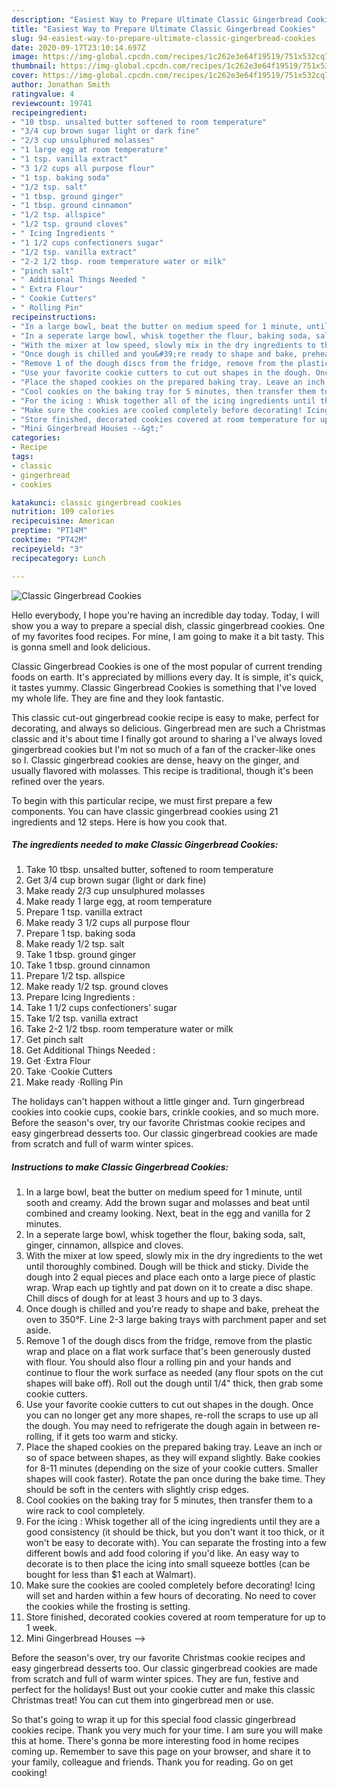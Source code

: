 ```yaml
---
description: "Easiest Way to Prepare Ultimate Classic Gingerbread Cookies"
title: "Easiest Way to Prepare Ultimate Classic Gingerbread Cookies"
slug: 94-easiest-way-to-prepare-ultimate-classic-gingerbread-cookies
date: 2020-09-17T23:10:14.697Z
image: https://img-global.cpcdn.com/recipes/1c262e3e64f19519/751x532cq70/classic-gingerbread-cookies-recipe-main-photo.jpg
thumbnail: https://img-global.cpcdn.com/recipes/1c262e3e64f19519/751x532cq70/classic-gingerbread-cookies-recipe-main-photo.jpg
cover: https://img-global.cpcdn.com/recipes/1c262e3e64f19519/751x532cq70/classic-gingerbread-cookies-recipe-main-photo.jpg
author: Jonathan Smith
ratingvalue: 4
reviewcount: 19741
recipeingredient:
- "10 tbsp. unsalted butter softened to room temperature"
- "3/4 cup brown sugar light or dark fine"
- "2/3 cup unsulphured molasses"
- "1 large egg at room temperature"
- "1 tsp. vanilla extract"
- "3 1/2 cups all purpose flour"
- "1 tsp. baking soda"
- "1/2 tsp. salt"
- "1 tbsp. ground ginger"
- "1 tbsp. ground cinnamon"
- "1/2 tsp. allspice"
- "1/2 tsp. ground cloves"
- " Icing Ingredients "
- "1 1/2 cups confectioners sugar"
- "1/2 tsp. vanilla extract"
- "2-2 1/2 tbsp. room temperature water or milk"
- "pinch salt"
- " Additional Things Needed "
- " Extra Flour"
- " Cookie Cutters"
- " Rolling Pin"
recipeinstructions:
- "In a large bowl, beat the butter on medium speed for 1 minute, until sooth and creamy. Add the brown sugar and molasses and beat until combined and creamy looking. Next, beat in the egg and vanilla for 2 minutes."
- "In a seperate large bowl, whisk together the flour, baking soda, salt, ginger, cinnamon, allspice and cloves."
- "With the mixer at low speed, slowly mix in the dry ingredients to the wet until thoroughly combined. Dough will be thick and sticky. Divide the dough into 2 equal pieces and place each onto a large piece of plastic wrap. Wrap each up tightly and pat down on it to create a disc shape. Chill discs of dough for at least 3 hours and up to 3 days."
- "Once dough is chilled and you&#39;re ready to shape and bake, preheat the oven to 350°F. Line 2-3 large baking trays with parchment paper and set aside."
- "Remove 1 of the dough discs from the fridge, remove from the plastic wrap and place on a flat work surface that&#39;s been generously dusted with flour. You should also flour a rolling pin and your hands and continue to flour the work surface as needed (any flour spots on the cut shapes will bake off). Roll out the dough until 1/4&#34; thick, then grab some cookie cutters."
- "Use your favorite cookie cutters to cut out shapes in the dough. Once you can no longer get any more shapes, re-roll the scraps to use up all the dough. You may need to refrigerate the dough again in between re-rolling, if it gets too warm and sticky."
- "Place the shaped cookies on the prepared baking tray. Leave an inch or so of space between shapes, as they will expand slightly. Bake cookies for 8-11 minutes (depending on the size of your cookie cutters. Smaller shapes will cook faster). Rotate the pan once during the bake time. They should be soft in the centers with slightly crisp edges."
- "Cool cookies on the baking tray for 5 minutes, then transfer them to a wire rack to cool completely."
- "For the icing : Whisk together all of the icing ingredients until they are a good consistency (it should be thick, but you don&#39;t want it too thick, or it won&#39;t be easy to decorate with). You can separate the frosting into a few different bowls and add food coloring if you&#39;d like. An easy way to decorate is to then place the icing into small squeeze bottles (can be bought for less than $1 each at Walmart)."
- "Make sure the cookies are cooled completely before decorating! Icing will set and harden within a few hours of decorating. No need to cover the cookies while the frosting is setting."
- "Store finished, decorated cookies covered at room temperature for up to 1 week."
- "Mini Gingerbread Houses --&gt;"
categories:
- Recipe
tags:
- classic
- gingerbread
- cookies

katakunci: classic gingerbread cookies 
nutrition: 109 calories
recipecuisine: American
preptime: "PT14M"
cooktime: "PT42M"
recipeyield: "3"
recipecategory: Lunch

---
```



![Classic Gingerbread Cookies](https://img-global.cpcdn.com/recipes/1c262e3e64f19519/751x532cq70/classic-gingerbread-cookies-recipe-main-photo.jpg)

Hello everybody, I hope you're having an incredible day today. Today, I will show you a way to prepare a special dish, classic gingerbread cookies. One of my favorites food recipes. For mine, I am going to make it a bit tasty. This is gonna smell and look delicious.

Classic Gingerbread Cookies is one of the most popular of current trending foods on earth. It's appreciated by millions every day. It is simple, it's quick, it tastes yummy. Classic Gingerbread Cookies is something that I've loved my whole life. They are fine and they look fantastic.

This classic cut-out gingerbread cookie recipe is easy to make, perfect for decorating, and always so delicious. Gingerbread men are such a Christmas classic and it&#39;s about time I finally got around to sharing a I&#39;ve always loved gingerbread cookies but I&#39;m not so much of a fan of the cracker-like ones so I. Classic gingerbread cookies are dense, heavy on the ginger, and usually flavored with molasses. This recipe is traditional, though it&#39;s been refined over the years.


To begin with this particular recipe, we must first prepare a few components. You can have classic gingerbread cookies using 21 ingredients and 12 steps. Here is how you cook that.

<!--inarticleads1-->

##### The ingredients needed to make Classic Gingerbread Cookies:

1. Take 10 tbsp. unsalted butter, softened to room temperature
1. Get 3/4 cup brown sugar (light or dark fine)
1. Make ready 2/3 cup unsulphured molasses
1. Make ready 1 large egg, at room temperature
1. Prepare 1 tsp. vanilla extract
1. Make ready 3 1/2 cups all purpose flour
1. Prepare 1 tsp. baking soda
1. Make ready 1/2 tsp. salt
1. Take 1 tbsp. ground ginger
1. Take 1 tbsp. ground cinnamon
1. Prepare 1/2 tsp. allspice
1. Make ready 1/2 tsp. ground cloves
1. Prepare  Icing Ingredients :
1. Take 1 1/2 cups confectioners&#39; sugar
1. Take 1/2 tsp. vanilla extract
1. Take 2-2 1/2 tbsp. room temperature water or milk
1. Get pinch salt
1. Get  Additional Things Needed :
1. Get  ·Extra Flour
1. Take  ·Cookie Cutters
1. Make ready  ·Rolling Pin


The holidays can&#39;t happen without a little ginger and. Turn gingerbread cookies into cookie cups, cookie bars, crinkle cookies, and so much more. Before the season&#39;s over, try our favorite Christmas cookie recipes and easy gingerbread desserts too. Our classic gingerbread cookies are made from scratch and full of warm winter spices. 

<!--inarticleads2-->

##### Instructions to make Classic Gingerbread Cookies:

1. In a large bowl, beat the butter on medium speed for 1 minute, until sooth and creamy. Add the brown sugar and molasses and beat until combined and creamy looking. Next, beat in the egg and vanilla for 2 minutes.
1. In a seperate large bowl, whisk together the flour, baking soda, salt, ginger, cinnamon, allspice and cloves.
1. With the mixer at low speed, slowly mix in the dry ingredients to the wet until thoroughly combined. Dough will be thick and sticky. Divide the dough into 2 equal pieces and place each onto a large piece of plastic wrap. Wrap each up tightly and pat down on it to create a disc shape. Chill discs of dough for at least 3 hours and up to 3 days.
1. Once dough is chilled and you&#39;re ready to shape and bake, preheat the oven to 350°F. Line 2-3 large baking trays with parchment paper and set aside.
1. Remove 1 of the dough discs from the fridge, remove from the plastic wrap and place on a flat work surface that&#39;s been generously dusted with flour. You should also flour a rolling pin and your hands and continue to flour the work surface as needed (any flour spots on the cut shapes will bake off). Roll out the dough until 1/4&#34; thick, then grab some cookie cutters.
1. Use your favorite cookie cutters to cut out shapes in the dough. Once you can no longer get any more shapes, re-roll the scraps to use up all the dough. You may need to refrigerate the dough again in between re-rolling, if it gets too warm and sticky.
1. Place the shaped cookies on the prepared baking tray. Leave an inch or so of space between shapes, as they will expand slightly. Bake cookies for 8-11 minutes (depending on the size of your cookie cutters. Smaller shapes will cook faster). Rotate the pan once during the bake time. They should be soft in the centers with slightly crisp edges.
1. Cool cookies on the baking tray for 5 minutes, then transfer them to a wire rack to cool completely.
1. For the icing : Whisk together all of the icing ingredients until they are a good consistency (it should be thick, but you don&#39;t want it too thick, or it won&#39;t be easy to decorate with). You can separate the frosting into a few different bowls and add food coloring if you&#39;d like. An easy way to decorate is to then place the icing into small squeeze bottles (can be bought for less than $1 each at Walmart).
1. Make sure the cookies are cooled completely before decorating! Icing will set and harden within a few hours of decorating. No need to cover the cookies while the frosting is setting.
1. Store finished, decorated cookies covered at room temperature for up to 1 week.
1. Mini Gingerbread Houses --&gt;


Before the season&#39;s over, try our favorite Christmas cookie recipes and easy gingerbread desserts too. Our classic gingerbread cookies are made from scratch and full of warm winter spices. They are fun, festive and perfect for the holidays! Bust out your cookie cutter and make this classic Christmas treat! You can cut them into gingerbread men or use. 

So that's going to wrap it up for this special food classic gingerbread cookies recipe. Thank you very much for your time. I am sure you will make this at home. There's gonna be more interesting food in home recipes coming up. Remember to save this page on your browser, and share it to your family, colleague and friends. Thank you for reading. Go on get cooking!
